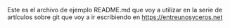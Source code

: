 Este es el archivo de ejemplo README.md que voy a utilizar en la serie de artículos sobre git que voy a ir escribiendo en https://entreunosyceros.net

